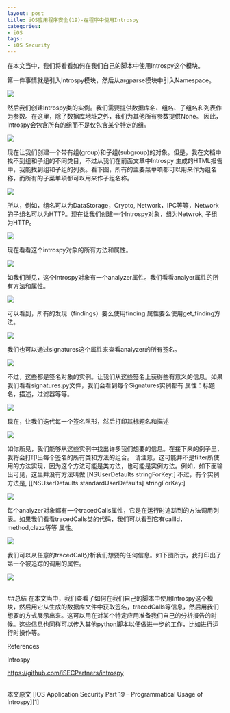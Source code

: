```yaml
---
layout: post  
title: iOS应用程序安全(19)-在程序中使用Introspy  
categories:  
- iOS  
tags:    
- iOS Security
---   
```



在本文当中，我们将看看如何在我们自己的脚本中使用Introspy这个模块。


第一件事情就是引入Introspy模块，然后从argparse模块中引入Namespace。

![](http://resources.infosecinstitute.com/wp-content/uploads/093013_1617_IOSApplicat1.png)

然后我们创建Introspy类的实例。我们需要提供数据库名、组名、子组名和列表作为参数。在这里，除了数据库地址之外，我们为其他所有参数提供None。
因此，Introspy会包含所有的组而不是仅包含某个特定的组。

![](http://resources.infosecinstitute.com/wp-content/uploads/093013_1617_IOSApplicat2.png)

现在让我们创建一个带有组(group)和子组(subgroup)的对象。但是，我在文档中找不到组和子组的不同类目，不过从我们在前面文章中Introspy
生成的HTML报告中，我能找到组和子组的列表。看下图，所有的主要菜单项都可以用来作为组名称，而所有的子菜单项都可以用来作子组名称。

![](http://resources.infosecinstitute.com/wp-content/uploads/093013_1617_IOSApplicat3.png)


所以，例如，组名可以为DataStorage，Crypto, Network，IPC等等，Network的子组名可以为HTTP。现在让我们创建一个Introspy对象，组为Netwrok,
子组为HTTP。

![](http://resources.infosecinstitute.com/wp-content/uploads/093013_1617_IOSApplicat4.png)

现在看看这个introspy对象的所有方法和属性。

![](http://resources.infosecinstitute.com/wp-content/uploads/093013_1617_IOSApplicat5.png)

如我们所见，这个Introspy对象有一个analyzer属性。我们看看analyer属性的所有方法和属性。

![](http://resources.infosecinstitute.com/wp-content/uploads/093013_1617_IOSApplicat6.png)


可以看到，所有的发现（findings）要么使用finding 属性要么使用get_finding方法。

![](http://resources.infosecinstitute.com/wp-content/uploads/093013_1617_IOSApplicat7.png)

我们也可以通过signatures这个属性来查看analyzer的所有签名。

![](http://resources.infosecinstitute.com/wp-content/uploads/093013_1617_IOSApplicat8.png)

不过，这些都是签名对象的实例。让我们从这些签名上获得些有意义的信息。如果我们看看signatures.py文件，我们会看到每个Signatures实例都有
属性：标题名，描述，过滤器等等。

![](http://resources.infosecinstitute.com/wp-content/uploads/093013_1617_IOSApplicat9.png)

现在，让我们迭代每一个签名队形，然后打印其标题名和描述

![](http://resources.infosecinstitute.com/wp-content/uploads/093013_1617_IOSApplicat10.png)


如你所见，我们能够从这些实例中找出许多我们想要的信息。在接下来的例子里，我将会打印出每个签名的所有类和方法的组合。
请注意，这可能并不是filter所使用的方法实现，因为这个方法可能是类方法，也可能是实例方法。例如，如下面输出可见，这里并没有方法叫做
[NSUserDefaults stringForKey:]  不过，有个实例方法是,  [[NSUserDefaults standardUserDefaults] stringForKey:]

![](http://resources.infosecinstitute.com/wp-content/uploads/093013_1617_IOSApplicat11.png)

每个analyzer对象都有一个tracedCalls属性，它是在运行时追踪到的方法调用列表。如果我们看看tracedCalls类的代码，我们可以看到它有callId，method,clazz等等
属性。

![](http://resources.infosecinstitute.com/wp-content/uploads/093013_1617_IOSApplicat12.png)

我们可以从任意的tracedCall分析我们想要的任何信息。如下图所示，我打印出了第一个被追踪的调用的属性。

![](http://resources.infosecinstitute.com/wp-content/uploads/093013_1617_IOSApplicat13.png)


<br/>
##总结
在本文当中，我们查看了如何在我们自己的脚本中使用Introspy这个模块，然后用它从生成的数据库文件中获取签名，tracedCalls等信息，然后用我们想要的方式展示出来。这可以用在对某个特定应用准备我们自己的分析报告的时候。这些信息也同样可以传入其他python脚本以便做进一步的工作，比如进行运行时操作等。




References

Introspy

https://github.com/iSECPartners/introspy




[1]:http://resources.infosecinstitute.com/ios-application-security-part-19-programmatical-usage-of-introspy/








 <br/>
本文原文 [IOS Application Security Part 19 – Programmatical Usage of Introspy][1]

[1]:http://resources.infosecinstitute.com/ios-application-security-part-18-detecting-custom-signatures-with-introspy/